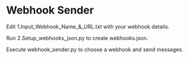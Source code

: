 # Webhook Sender

Edit 1.Input_Webhook_Name_&_URL.txt with your webhook details.

Run 2.Setup_webhooks_json.py to create webhooks.json.

Execute webhook_sender.py to choose a webhook and send messages.